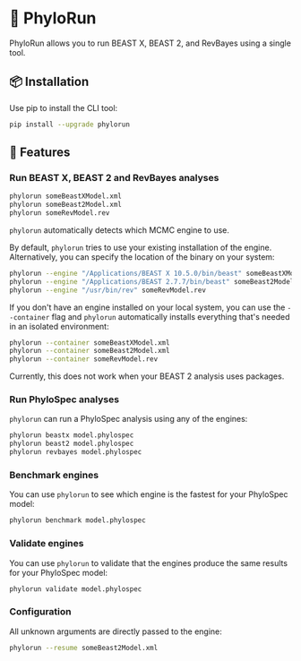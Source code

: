 # 🧬 PhyloRun

PhyloRun allows you to run BEAST X, BEAST 2, and RevBayes using a single tool.

## 📦 Installation

Use pip to install the CLI tool:

```bash
pip install --upgrade phylorun
```

## 🚀 Features

### Run BEAST X, BEAST 2 and RevBayes analyses

```bash
phylorun someBeastXModel.xml
phylorun someBeast2Model.xml
phylorun someRevModel.rev
```

`phylorun` automatically detects which MCMC engine to use.

By default, `phylorun` tries to use your existing installation of the engine. Alternatively, you can specify the location of the binary on your system:

```bash
phylorun --engine "/Applications/BEAST X 10.5.0/bin/beast" someBeastXModel.xml
phylorun --engine "/Applications/BEAST 2.7.7/bin/beast" someBeast2Model.xml
phylorun --engine "/usr/bin/rev" someRevModel.rev
```

If you don't have an engine installed on your local system, you can use the `--container` flag and `phylorun` automatically installs everything that's needed in an isolated environment:

```bash
phylorun --container someBeastXModel.xml
phylorun --container someBeast2Model.xml
phylorun --container someRevModel.rev
```

Currently, this does not work when your BEAST 2 analysis uses packages.

### Run PhyloSpec analyses

`phylorun` can run a PhyloSpec analysis using any of the engines:

```bash
phylorun beastx model.phylospec
phylorun beast2 model.phylospec
phylorun revbayes model.phylospec
```

### Benchmark engines

You can use `phylorun` to see which engine is the fastest for your PhyloSpec model:

```bash
phylorun benchmark model.phylospec
```

### Validate engines

You can use `phylorun` to validate that the engines produce the same results for your PhyloSpec model:

```bash
phylorun validate model.phylospec
```

### Configuration

All unknown arguments are directly passed to the engine:

```bash
phylorun --resume someBeast2Model.xml
```
